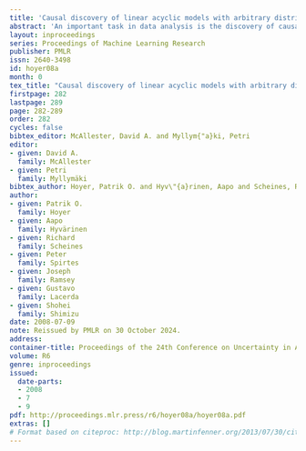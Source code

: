 ```yaml
---
title: 'Causal discovery of linear acyclic models with arbitrary distributions'
abstract: 'An important task in data analysis is the discovery of causal relationships between observed variables. For continuous-valued data, linear acyclic causal models are commonly used to model the data-generating process, and the inference of such models is a well-studied problem. However, existing methods have significant limitations. Methods based on conditional independencies (Spirtes et al. 1993; Pearl 2000) cannot distinguish between independence-equivalent models, whereas approaches purely based on Independent Component Analysis (Shimizu et al. 2006) are inapplicable to data which is partially Gaussian. In this paper, we generalize and combine the two approaches, to yield a method able to learn the model structure in many cases for which the previous methods provide answers that are either incorrect or are not as informative as possible. We give exact graphical conditions for when two distinct models represent the same family of distributions, and empirically demonstrate the power of our method through thorough simulations.'
layout: inproceedings
series: Proceedings of Machine Learning Research
publisher: PMLR
issn: 2640-3498
id: hoyer08a
month: 0
tex_title: "Causal discovery of linear acyclic models with arbitrary distributions"
firstpage: 282
lastpage: 289
page: 282-289
order: 282
cycles: false
bibtex_editor: McAllester, David A. and Myllym{"a}ki, Petri
editor:
- given: David A.
  family: McAllester
- given: Petri
  family: Myllymäki
bibtex_author: Hoyer, Patrik O. and Hyv\"{a}rinen, Aapo and Scheines, Richard and Spirtes, Peter and Ramsey, Joseph and Lacerda, Gustavo and Shimizu, Shohei
author:
- given: Patrik O.
  family: Hoyer
- given: Aapo
  family: Hyvärinen
- given: Richard
  family: Scheines
- given: Peter
  family: Spirtes
- given: Joseph
  family: Ramsey
- given: Gustavo
  family: Lacerda
- given: Shohei
  family: Shimizu 
date: 2008-07-09
note: Reissued by PMLR on 30 October 2024.
address:
container-title: Proceedings of the 24th Conference on Uncertainty in Artificial Intelligence
volume: R6
genre: inproceedings
issued:
  date-parts:
  - 2008
  - 7
  - 9
pdf: http://proceedings.mlr.press/r6/hoyer08a/hoyer08a.pdf
extras: []
# Format based on citeproc: http://blog.martinfenner.org/2013/07/30/citeproc-yaml-for-bibliographies/
---
```

